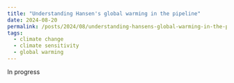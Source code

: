 ```yaml
---
title: "Understanding Hansen's global warming in the pipeline"
date: 2024-08-20
permalink: /posts/2024/08/understanding-hansens-global-warming-in-the-pipeline
tags:
  - climate change
  - climate sensitivity
  - global warming  
---
```


In progress
